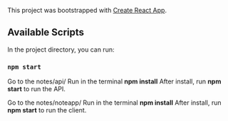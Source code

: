 This project was bootstrapped with [Create React App](https://github.com/facebook/create-react-app).

## Available Scripts

In the project directory, you can run:

### `npm start`

Go to the notes/api/
Run in the terminal **npm install**
After install, run **npm start** to run the API.

Go to the notes/noteapp/
Run in the terminal **npm install**
After install, run **npm start** to run the client.



